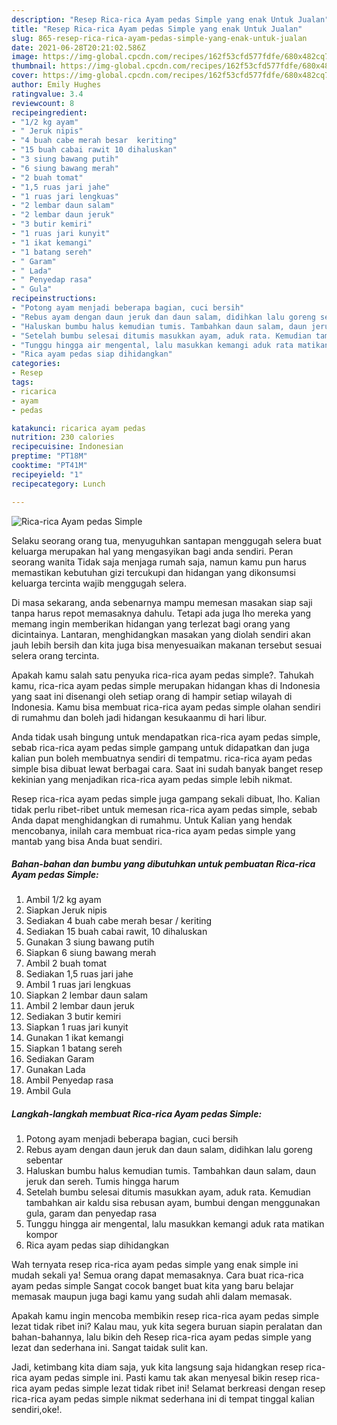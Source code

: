 ```yaml
---
description: "Resep Rica-rica Ayam pedas Simple yang enak Untuk Jualan"
title: "Resep Rica-rica Ayam pedas Simple yang enak Untuk Jualan"
slug: 865-resep-rica-rica-ayam-pedas-simple-yang-enak-untuk-jualan
date: 2021-06-28T20:21:02.586Z
image: https://img-global.cpcdn.com/recipes/162f53cfd577fdfe/680x482cq70/rica-rica-ayam-pedas-simple-foto-resep-utama.jpg
thumbnail: https://img-global.cpcdn.com/recipes/162f53cfd577fdfe/680x482cq70/rica-rica-ayam-pedas-simple-foto-resep-utama.jpg
cover: https://img-global.cpcdn.com/recipes/162f53cfd577fdfe/680x482cq70/rica-rica-ayam-pedas-simple-foto-resep-utama.jpg
author: Emily Hughes
ratingvalue: 3.4
reviewcount: 8
recipeingredient:
- "1/2 kg ayam"
- " Jeruk nipis"
- "4 buah cabe merah besar  keriting"
- "15 buah cabai rawit 10 dihaluskan"
- "3 siung bawang putih"
- "6 siung bawang merah"
- "2 buah tomat"
- "1,5 ruas jari jahe"
- "1 ruas jari lengkuas"
- "2 lembar daun salam"
- "2 lembar daun jeruk"
- "3 butir kemiri"
- "1 ruas jari kunyit"
- "1 ikat kemangi"
- "1 batang sereh"
- " Garam"
- " Lada"
- " Penyedap rasa"
- " Gula"
recipeinstructions:
- "Potong ayam menjadi beberapa bagian, cuci bersih"
- "Rebus ayam dengan daun jeruk dan daun salam, didihkan lalu goreng sebentar"
- "Haluskan bumbu halus kemudian tumis. Tambahkan daun salam, daun jeruk dan sereh. Tumis hingga harum"
- "Setelah bumbu selesai ditumis masukkan ayam, aduk rata. Kemudian tambahkan air kaldu sisa rebusan ayam, bumbui dengan menggunakan gula, garam dan penyedap rasa"
- "Tunggu hingga air mengental, lalu masukkan kemangi aduk rata matikan kompor"
- "Rica ayam pedas siap dihidangkan"
categories:
- Resep
tags:
- ricarica
- ayam
- pedas

katakunci: ricarica ayam pedas 
nutrition: 230 calories
recipecuisine: Indonesian
preptime: "PT18M"
cooktime: "PT41M"
recipeyield: "1"
recipecategory: Lunch

---
```



![Rica-rica Ayam pedas Simple](https://img-global.cpcdn.com/recipes/162f53cfd577fdfe/680x482cq70/rica-rica-ayam-pedas-simple-foto-resep-utama.jpg)

Selaku seorang orang tua, menyuguhkan santapan menggugah selera buat keluarga merupakan hal yang mengasyikan bagi anda sendiri. Peran seorang  wanita Tidak saja menjaga rumah saja, namun kamu pun harus memastikan kebutuhan gizi tercukupi dan hidangan yang dikonsumsi keluarga tercinta wajib menggugah selera.

Di masa  sekarang, anda sebenarnya mampu memesan masakan siap saji tanpa harus repot memasaknya dahulu. Tetapi ada juga lho mereka yang memang ingin memberikan hidangan yang terlezat bagi orang yang dicintainya. Lantaran, menghidangkan masakan yang diolah sendiri akan jauh lebih bersih dan kita juga bisa menyesuaikan makanan tersebut sesuai selera orang tercinta. 



Apakah kamu salah satu penyuka rica-rica ayam pedas simple?. Tahukah kamu, rica-rica ayam pedas simple merupakan hidangan khas di Indonesia yang saat ini disenangi oleh setiap orang di hampir setiap wilayah di Indonesia. Kamu bisa membuat rica-rica ayam pedas simple olahan sendiri di rumahmu dan boleh jadi hidangan kesukaanmu di hari libur.

Anda tidak usah bingung untuk mendapatkan rica-rica ayam pedas simple, sebab rica-rica ayam pedas simple gampang untuk didapatkan dan juga kalian pun boleh membuatnya sendiri di tempatmu. rica-rica ayam pedas simple bisa dibuat lewat berbagai cara. Saat ini sudah banyak banget resep kekinian yang menjadikan rica-rica ayam pedas simple lebih nikmat.

Resep rica-rica ayam pedas simple juga gampang sekali dibuat, lho. Kalian tidak perlu ribet-ribet untuk memesan rica-rica ayam pedas simple, sebab Anda dapat menghidangkan di rumahmu. Untuk Kalian yang hendak mencobanya, inilah cara membuat rica-rica ayam pedas simple yang mantab yang bisa Anda buat sendiri.

<!--inarticleads1-->

##### Bahan-bahan dan bumbu yang dibutuhkan untuk pembuatan Rica-rica Ayam pedas Simple:

1. Ambil 1/2 kg ayam
1. Siapkan  Jeruk nipis
1. Sediakan 4 buah cabe merah besar / keriting
1. Sediakan 15 buah cabai rawit, 10 dihaluskan
1. Gunakan 3 siung bawang putih
1. Siapkan 6 siung bawang merah
1. Ambil 2 buah tomat
1. Sediakan 1,5 ruas jari jahe
1. Ambil 1 ruas jari lengkuas
1. Siapkan 2 lembar daun salam
1. Ambil 2 lembar daun jeruk
1. Sediakan 3 butir kemiri
1. Siapkan 1 ruas jari kunyit
1. Gunakan 1 ikat kemangi
1. Siapkan 1 batang sereh
1. Sediakan  Garam
1. Gunakan  Lada
1. Ambil  Penyedap rasa
1. Ambil  Gula




<!--inarticleads2-->

##### Langkah-langkah membuat Rica-rica Ayam pedas Simple:

1. Potong ayam menjadi beberapa bagian, cuci bersih
1. Rebus ayam dengan daun jeruk dan daun salam, didihkan lalu goreng sebentar
1. Haluskan bumbu halus kemudian tumis. Tambahkan daun salam, daun jeruk dan sereh. Tumis hingga harum
1. Setelah bumbu selesai ditumis masukkan ayam, aduk rata. Kemudian tambahkan air kaldu sisa rebusan ayam, bumbui dengan menggunakan gula, garam dan penyedap rasa
1. Tunggu hingga air mengental, lalu masukkan kemangi aduk rata matikan kompor
1. Rica ayam pedas siap dihidangkan




Wah ternyata resep rica-rica ayam pedas simple yang enak simple ini mudah sekali ya! Semua orang dapat memasaknya. Cara buat rica-rica ayam pedas simple Sangat cocok banget buat kita yang baru belajar memasak maupun juga bagi kamu yang sudah ahli dalam memasak.

Apakah kamu ingin mencoba membikin resep rica-rica ayam pedas simple lezat tidak ribet ini? Kalau mau, yuk kita segera buruan siapin peralatan dan bahan-bahannya, lalu bikin deh Resep rica-rica ayam pedas simple yang lezat dan sederhana ini. Sangat taidak sulit kan. 

Jadi, ketimbang kita diam saja, yuk kita langsung saja hidangkan resep rica-rica ayam pedas simple ini. Pasti kamu tak akan menyesal bikin resep rica-rica ayam pedas simple lezat tidak ribet ini! Selamat berkreasi dengan resep rica-rica ayam pedas simple nikmat sederhana ini di tempat tinggal kalian sendiri,oke!.

